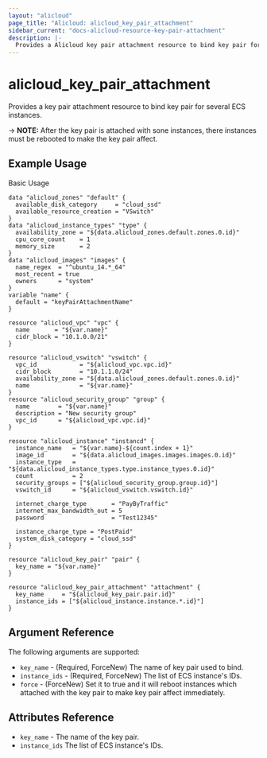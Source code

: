 ```yaml
---
layout: "alicloud"
page_title: "Alicloud: alicloud_key_pair_attachment"
sidebar_current: "docs-alicloud-resource-key-pair-attachment"
description: |-
  Provides a Alicloud key pair attachment resource to bind key pair for several ECS instances.
---
```


# alicloud\_key\_pair\_attachment

Provides a key pair attachment resource to bind key pair for several ECS instances.

-> **NOTE:** After the key pair is attached with sone instances, there instances must be rebooted to make the key pair affect.

## Example Usage

Basic Usage

```
data "alicloud_zones" "default" {
  available_disk_category     = "cloud_ssd"
  available_resource_creation = "VSwitch"
}
data "alicloud_instance_types" "type" {
  availability_zone = "${data.alicloud_zones.default.zones.0.id}"
  cpu_core_count    = 1
  memory_size       = 2
}
data "alicloud_images" "images" {
  name_regex  = "^ubuntu_14.*_64"
  most_recent = true
  owners      = "system"
}
variable "name" {
  default = "keyPairAttachmentName"
}

resource "alicloud_vpc" "vpc" {
  name       = "${var.name}"
  cidr_block = "10.1.0.0/21"
}

resource "alicloud_vswitch" "vswitch" {
  vpc_id            = "${alicloud_vpc.vpc.id}"
  cidr_block        = "10.1.1.0/24"
  availability_zone = "${data.alicloud_zones.default.zones.0.id}"
  name              = "${var.name}"
}
resource "alicloud_security_group" "group" {
  name        = "${var.name}"
  description = "New security group"
  vpc_id      = "${alicloud_vpc.vpc.id}"
}

resource "alicloud_instance" "instancd" {
  instance_name   = "${var.name}-${count.index + 1}"
  image_id        = "${data.alicloud_images.images.images.0.id}"
  instance_type   = "${data.alicloud_instance_types.type.instance_types.0.id}"
  count           = 2
  security_groups = ["${alicloud_security_group.group.id}"]
  vswitch_id      = "${alicloud_vswitch.vswitch.id}"

  internet_charge_type       = "PayByTraffic"
  internet_max_bandwidth_out = 5
  password                   = "Test12345"

  instance_charge_type = "PostPaid"
  system_disk_category = "cloud_ssd"
}

resource "alicloud_key_pair" "pair" {
  key_name = "${var.name}"
}

resource "alicloud_key_pair_attachment" "attachment" {
  key_name     = "${alicloud_key_pair.pair.id}"
  instance_ids = ["${alicloud_instance.instance.*.id}"]
}
```
## Argument Reference

The following arguments are supported:

* `key_name` - (Required, ForceNew) The name of key pair used to bind.
* `instance_ids` - (Required, ForceNew) The list of ECS instance's IDs.
* `force` - (ForceNew) Set it to true and it will reboot instances which attached with the key pair to make key pair affect immediately.

## Attributes Reference

* `key_name` - The name of the key pair.
* `instance_ids` The list of ECS instance's IDs.
